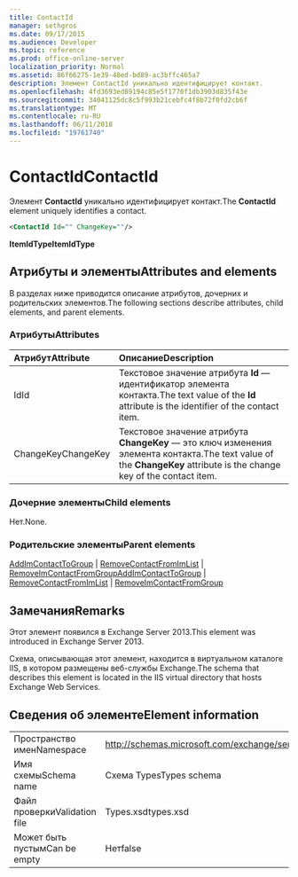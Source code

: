 ```yaml
---
title: ContactId
manager: sethgros
ms.date: 09/17/2015
ms.audience: Developer
ms.topic: reference
ms.prod: office-online-server
localization_priority: Normal
ms.assetid: 86f66275-1e39-48ed-bd89-ac3bffc465a7
description: Элемент ContactId уникально идентифицирует контакт.
ms.openlocfilehash: 4fd3693ed89194c85e5f1770f1db3903d835f43e
ms.sourcegitcommit: 34041125dc8c5f993b21cebfc4f8b72f0fd2cb6f
ms.translationtype: MT
ms.contentlocale: ru-RU
ms.lasthandoff: 06/11/2018
ms.locfileid: "19761740"
---
```

# <a name="contactid"></a><span data-ttu-id="895d7-103">ContactId</span><span class="sxs-lookup"><span data-stu-id="895d7-103">ContactId</span></span>

<span data-ttu-id="895d7-104">Элемент **ContactId** уникально идентифицирует контакт.</span><span class="sxs-lookup"><span data-stu-id="895d7-104">The **ContactId** element uniquely identifies a contact.</span></span> 
  
```XML
<ContactId Id="" ChangeKey=""/>
```

 <span data-ttu-id="895d7-105">**ItemIdType**</span><span class="sxs-lookup"><span data-stu-id="895d7-105">**ItemIdType**</span></span>
## <a name="attributes-and-elements"></a><span data-ttu-id="895d7-106">Атрибуты и элементы</span><span class="sxs-lookup"><span data-stu-id="895d7-106">Attributes and elements</span></span>

<span data-ttu-id="895d7-107">В разделах ниже приводится описание атрибутов, дочерних и родительских элементов.</span><span class="sxs-lookup"><span data-stu-id="895d7-107">The following sections describe attributes, child elements, and parent elements.</span></span>
  
### <a name="attributes"></a><span data-ttu-id="895d7-108">Атрибуты</span><span class="sxs-lookup"><span data-stu-id="895d7-108">Attributes</span></span>

|<span data-ttu-id="895d7-109">**Атрибут**</span><span class="sxs-lookup"><span data-stu-id="895d7-109">**Attribute**</span></span>|<span data-ttu-id="895d7-110">**Описание**</span><span class="sxs-lookup"><span data-stu-id="895d7-110">**Description**</span></span>|
|:-----|:-----|
|<span data-ttu-id="895d7-111">Id</span><span class="sxs-lookup"><span data-stu-id="895d7-111">Id</span></span>  <br/> |<span data-ttu-id="895d7-112">Текстовое значение атрибута **Id** — идентификатор элемента контакта.</span><span class="sxs-lookup"><span data-stu-id="895d7-112">The text value of the **Id** attribute is the identifier of the contact item.</span></span>  <br/> |
|<span data-ttu-id="895d7-113">ChangeKey</span><span class="sxs-lookup"><span data-stu-id="895d7-113">ChangeKey</span></span>  <br/> |<span data-ttu-id="895d7-114">Текстовое значение атрибута **ChangeKey** — это ключ изменения элемента контакта.</span><span class="sxs-lookup"><span data-stu-id="895d7-114">The text value of the **ChangeKey** attribute is the change key of the contact item.</span></span>  <br/> |
   
### <a name="child-elements"></a><span data-ttu-id="895d7-115">Дочерние элементы</span><span class="sxs-lookup"><span data-stu-id="895d7-115">Child elements</span></span>

<span data-ttu-id="895d7-116">Нет.</span><span class="sxs-lookup"><span data-stu-id="895d7-116">None.</span></span>
  
### <a name="parent-elements"></a><span data-ttu-id="895d7-117">Родительские элементы</span><span class="sxs-lookup"><span data-stu-id="895d7-117">Parent elements</span></span>

<span data-ttu-id="895d7-118">[AddImContactToGroup](addimcontacttogroup.md) | [RemoveContactFromImList](removecontactfromimlist.md) | [RemoveImContactFromGroup](removeimcontactfromgroup.md)</span><span class="sxs-lookup"><span data-stu-id="895d7-118">[AddImContactToGroup](addimcontacttogroup.md) | [RemoveContactFromImList](removecontactfromimlist.md) | [RemoveImContactFromGroup](removeimcontactfromgroup.md)</span></span>
  
## <a name="remarks"></a><span data-ttu-id="895d7-119">Замечания</span><span class="sxs-lookup"><span data-stu-id="895d7-119">Remarks</span></span>

<span data-ttu-id="895d7-120">Этот элемент появился в Exchange Server 2013.</span><span class="sxs-lookup"><span data-stu-id="895d7-120">This element was introduced in Exchange Server 2013.</span></span>
  
<span data-ttu-id="895d7-121">Схема, описывающая этот элемент, находится в виртуальном каталоге IIS, в котором размещены веб-службы Exchange.</span><span class="sxs-lookup"><span data-stu-id="895d7-121">The schema that describes this element is located in the IIS virtual directory that hosts Exchange Web Services.</span></span>
  
## <a name="element-information"></a><span data-ttu-id="895d7-122">Сведения об элементе</span><span class="sxs-lookup"><span data-stu-id="895d7-122">Element information</span></span>

|||
|:-----|:-----|
|<span data-ttu-id="895d7-123">Пространство имен</span><span class="sxs-lookup"><span data-stu-id="895d7-123">Namespace</span></span>  <br/> |http://schemas.microsoft.com/exchange/services/2006/types  <br/> |
|<span data-ttu-id="895d7-124">Имя схемы</span><span class="sxs-lookup"><span data-stu-id="895d7-124">Schema name</span></span>  <br/> |<span data-ttu-id="895d7-125">Схема Types</span><span class="sxs-lookup"><span data-stu-id="895d7-125">Types schema</span></span>  <br/> |
|<span data-ttu-id="895d7-126">Файл проверки</span><span class="sxs-lookup"><span data-stu-id="895d7-126">Validation file</span></span>  <br/> |<span data-ttu-id="895d7-127">Types.xsd</span><span class="sxs-lookup"><span data-stu-id="895d7-127">types.xsd</span></span>  <br/> |
|<span data-ttu-id="895d7-128">Может быть пустым</span><span class="sxs-lookup"><span data-stu-id="895d7-128">Can be empty</span></span>  <br/> |<span data-ttu-id="895d7-129">Нет</span><span class="sxs-lookup"><span data-stu-id="895d7-129">false</span></span>  <br/> |
   

